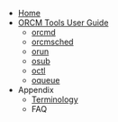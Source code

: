 * [Home](Home)
* [ORCM Tools User Guide](3-ORCM-Tools-User-Guide)
    * [orcmd](3.1-orcmd)
    * [orcmsched](3.2-orcmsched)
    * [orun](3.3-orun)
    * [osub](3.4-osub)
    * [octl](3.5-octl)
    * [oqueue](3.6-oqueue)
* Appendix
    * [Terminology](A-Terminology)
    * FAQ
